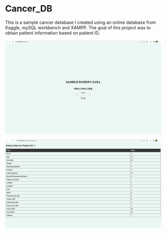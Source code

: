 # Cancer_DB
This is a sample cancer database I created using an online database from Kaggle, mySQL workbench  and XAMPP. The goal of this project was to obtain patient information based on patient ID. 



![Welcome page](welcome-page.png)



![Result page](results.png)
